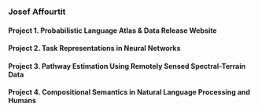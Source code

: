 ### Josef Affourtit

#### Project 1. Probabilistic Language Atlas & Data Release Website

#### Project 2. Task Representations in Neural Networks

#### Project 3. Pathway Estimation Using Remotely Sensed Spectral-Terrain Data

#### Project 4. Compositional Semantics in Natural Language Processing and Humans

